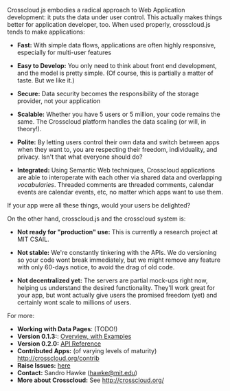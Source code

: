 Crosscloud.js embodies a radical approach to Web Application
development: it puts the data under user control. This actually makes
things better for application developer, too.  When used properly,
crosscloud.js tends to make applications:

* **Fast:** With simple data flows, applications are often highly
    responsive, especially for multi-user features

* **Easy to Develop:** You only need to think about front end
    development, and the model is pretty simple.  (Of course, this is
    partially a matter of taste.  But we like it.)

* **Secure:** Data security becomes the responsibility of the storage
    provider, not your application

* **Scalable:** Whether you have 5 users or 5 million, your code
    remains the same.  The Crosscloud platform handles the data
    scaling (or will, in theory!).

* **Polite:** By letting users control their own data and switch
    between apps when they want to, you are respecting their freedom,
    individuality, and privacy.  Isn't that what everyone should do?

* **Integrated:** Using Semantic Web techniques, Crosscloud
    applications are able to interoperate with each other via shared
    data and overlapping *vocabularies*.  Threaded comments are
    threaded comments, calendar events are calendar events, etc, no
    matter which apps want to use them.

If your app were all these things, would your users be delighted?

On the other hand, crosscloud.js and the crosscloud system is:

* **Not ready for "production" use:** This is currently a research
    project at MIT CSAIL.

* **Not stable:** We're constantly tinkering with the APIs. We do
    versioning so your code wont break immediately, but we might
    remove any feature with only 60-days notice, to avoid the drag of
    old code.

* **Not decentralized yet:** The servers are partial mock-ups right now,
    helping us understand the desired functionality. They'll work
    great for your app, but wont actually give users the promised
    freedom (yet) and certainly wont scale to millions of users.

For more:

* **Working with Data Pages**: (TODO!)
* **Version 0.1.3:**: [Overview, with Examples](http://crosscloud.org/0.1.3/)
* **Version 0.2.0:** [API Reference](https://github.com/sandhawke/crosscloud.js/blob/master/doc/planned-api.md)
* **Contributed Apps:** (of varying levels of maturity) http://crosscloud.org/contrib
* **Raise Issues:** [here](https://github.com/sandhawke/crosscloud.js/issues)
* **Contact:** Sandro Hawke (hawke@mit.edu)
* **More about Crosscloud:** See http://crosscloud.org/
